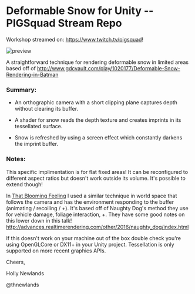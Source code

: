 # Deformable Snow for Unity -- PIGSquad Stream Repo

Workshop streamed on: https://www.twitch.tv/pigsquad!

![preview](http://i.imgur.com/VytQ4n0.png)

A straightforward technique for rendering deformable snow in limited areas based off of http://www.gdcvault.com/play/1020177/Deformable-Snow-Rendering-in-Batman

### Summary:

* An orthographic camera with a short clipping plane captures depth without clearing its buffer.

* A shader for snow reads the depth texture and creates imprints in its tessellated surface.

* Snow is refreshed by using a screen effect which constantly darkens the imprint buffer.

### Notes:
This specific implimentation is for flat fixed areas! It can be reconfigured to different aspect ratios but doesn't work outside its volume. It's possible to extend though!

In [That Blooming Feeling](https://totsteam.itch.io/thatbloomingfeeling) I used a similar technique in world space that follows the camera and has the environment responding to the buffer (animating / recoiling / +). It's based off of Naughty Dog's method they use for vehicle damage, foliage interaction, +. They have some good notes on this lower down in this talk! http://advances.realtimerendering.com/other/2016/naughty_dog/index.html 

If this doesn't work on your machine out of the box double check you're using OpenGLCore or DX11+ in your Unity project. Tessellation is only supported on more recent graphics APIs.

Cheers,

Holly Newlands

@thnewlands
